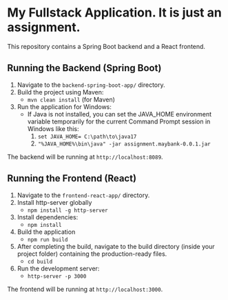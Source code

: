 # My Fullstack Application. It is just an assignment.

This repository contains a Spring Boot backend and a React frontend.

## Running the Backend (Spring Boot)

1. Navigate to the `backend-spring-boot-app/` directory.
2. Build the project using Maven:
   - `mvn clean install` (for Maven)
3. Run the application for Windows:
   - If Java is not installed, you can set the JAVA_HOME environment variable temporarily for the current Command Prompt session in Windows like this:
      1.	`set JAVA_HOME= C:\path\to\java17`
      2.	`"%JAVA_HOME%\bin\java" -jar assignment.maybank-0.0.1.jar`

   
The backend will be running at `http://localhost:8089`.

## Running the Frontend (React)

1. Navigate to the `frontend-react-app/` directory.
2. Install http-server globally
    - `npm install -g http-server`
4. Install dependencies:
   - `npm install`
5. Build the application
   - `npm run build`
6. After completing the build, navigate to the build directory (inside your project folder) containing the production-ready files.
   - `cd build`
7. Run the development server:
   - `http-server -p 3000`

The frontend will be running at `http://localhost:3000`.
